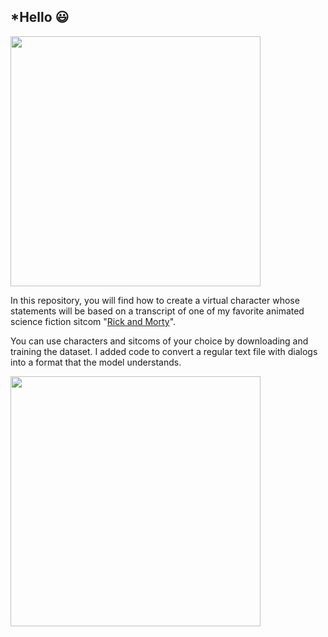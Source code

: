 
## *Hello 😃

<img src="https://github.com/hrugved06/ML-DL-Projects/blob/main/Discbot.ai/gif-demo/hello.gif" width=400><br>

In this repository, you will find how to create a virtual character whose statements will be based on a transcript of one of my favorite animated science fiction sitcom "[Rick and Morty](https://en.wikipedia.org/wiki/Rick_and_Morty)". </br>

You can use characters and sitcoms of your choice by downloading and training the dataset. I added code to convert a regular text file with dialogs into a format that the model understands.</br>

<img src="https://github.com/hrugved06/ML-DL-Projects/blob/main/Discbot.ai/gif-demo/giphy.gif" width=400><br>